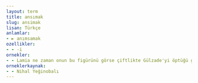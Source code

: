 ```yaml
---
layout: term
title: ansımak
slug: ansimak
lisan: Türkçe
anlamlar:
- ► anımsamak
ozellikler:
- - -i
ornekler:
- - Lamia ne zaman onun bu figürünü görse çiftlikte Gülzade'yi öptüğü günü ansıyor, gene o günkü heyecanla içi gıcıklanıyordu.
orneklerkaynak:
- - Nihal Yeğinobalı
---
```

